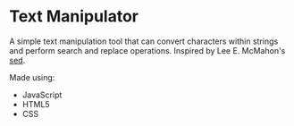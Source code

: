 # Text Manipulator

A simple text manipulation tool that can convert characters within strings and perform search and replace operations. Inspired by Lee E. McMahon's [sed](https://en.wikipedia.org/wiki/Sed).

Made using:
- JavaScript
- HTML5
- CSS
